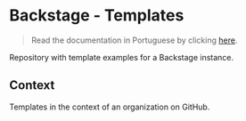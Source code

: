 # Backstage - Templates
> Read the documentation in Portuguese by clicking [here](./docs/README.pt-BR.md).

Repository with template examples for a Backstage instance.

## Context

Templates in the context of an organization on GitHub.
